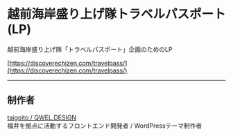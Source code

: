 # 越前海岸盛り上げ隊トラベルパスポート (LP)

越前海岸盛り上げ隊「トラベルパスポート」企画のためのLP

[https://discoverechizen.com/travelpass/](https://discoverechizen.com/travelpass/)

---

## 制作者

[taigoito / QWEL.DESIGN](https://qwel.design)  
福井を拠点に活動するフロントエンド開発者 / WordPressテーマ制作者
